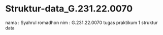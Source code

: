 # Struktur-data_G.231.22.0070
nama : Syahrul romadhon
nim : G.231.22.0070
tugas praktikum 1 struktur data
